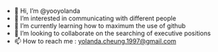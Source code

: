 - 👋 Hi, I’m @yooyolanda
- 👀 I’m interested in communicating with different people
- 🌱 I’m currently learning how to maximum the use of github
- 💞️ I’m looking to collaborate on the searching of executive positions
- 📫 How to reach me : yolanda.cheung.1997@gmail.com

<!---
yooyolanda/yooyolanda is a ✨ special ✨ repository because its `README.md` (this file) appears on your GitHub profile.
You can click the Preview link to take a look at your changes.
--->

